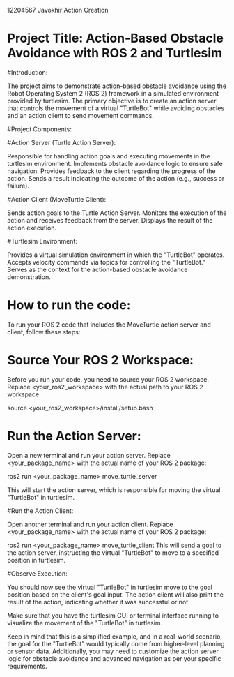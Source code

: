 12204567 Javokhir Action Creation

# Project Title: Action-Based Obstacle Avoidance with ROS 2 and Turtlesim


#Introduction:

The project aims to demonstrate action-based obstacle avoidance using the Robot Operating System 2 (ROS 2) framework in a simulated environment provided by turtlesim. The primary objective is to create an action server that controls the movement of a virtual "TurtleBot" while avoiding obstacles and an action client to send movement commands.

#Project Components:

#Action Server (Turtle Action Server):

Responsible for handling action goals and executing movements in the turtlesim environment.
Implements obstacle avoidance logic to ensure safe navigation.
Provides feedback to the client regarding the progress of the action.
Sends a result indicating the outcome of the action (e.g., success or failure).

#Action Client (MoveTurtle Client):

Sends action goals to the Turtle Action Server.
Monitors the execution of the action and receives feedback from the server.
Displays the result of the action execution.

#Turtlesim Environment:

Provides a virtual simulation environment in which the "TurtleBot" operates.
Accepts velocity commands via topics for controlling the "TurtleBot."
Serves as the context for the action-based obstacle avoidance demonstration.

# How to run the code:

To run your ROS 2 code that includes the MoveTurtle action server and client, follow these steps:

# Source Your ROS 2 Workspace:

Before you run your code, you need to source your ROS 2 workspace. Replace <your_ros2_workspace> with the actual path to your ROS 2 workspace.

source <your_ros2_workspace>/install/setup.bash

# Run the Action Server:

Open a new terminal and run your action server. Replace <your_package_name> with the actual name of your ROS 2 package:

ros2 run <your_package_name> move_turtle_server

This will start the action server, which is responsible for moving the virtual "TurtleBot" in turtlesim.

#Run the Action Client:

Open another terminal and run your action client. Replace <your_package_name> with the actual name of your ROS 2 package:

ros2 run <your_package_name> move_turtle_client
This will send a goal to the action server, instructing the virtual "TurtleBot" to move to a specified position in turtlesim.

#Observe Execution:

You should now see the virtual "TurtleBot" in turtlesim move to the goal position based on the client's goal input. The action client will also print the result of the action, indicating whether it was successful or not.

Make sure that you have the turtlesim GUI or terminal interface running to visualize the movement of the "TurtleBot" in turtlesim.

Keep in mind that this is a simplified example, and in a real-world scenario, the goal for the "TurtleBot" would typically come from higher-level planning or sensor data. Additionally, you may need to customize the action server logic for obstacle avoidance and advanced navigation as per your specific requirements.
